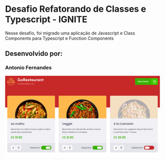 # Desafio Refatorando de Classes e Typescript - IGNITE

Nesse desafio, foi migrado uma aplicação de Javascript e Class Components para Typescript e Function Components

## Desenvolvido por:

### Antonio Fernandes

![](/src/assets/go-restaurant.png)
